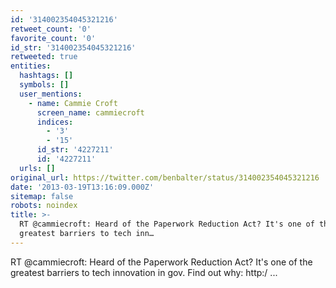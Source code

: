 ```yaml
---
id: '314002354045321216'
retweet_count: '0'
favorite_count: '0'
id_str: '314002354045321216'
retweeted: true
entities:
  hashtags: []
  symbols: []
  user_mentions:
    - name: Cammie Croft
      screen_name: cammiecroft
      indices:
        - '3'
        - '15'
      id_str: '4227211'
      id: '4227211'
  urls: []
original_url: https://twitter.com/benbalter/status/314002354045321216
date: '2013-03-19T13:16:09.000Z'
sitemap: false
robots: noindex
title: >-
  RT @cammiecroft: Heard of the Paperwork Reduction Act? It's one of the
  greatest barriers to tech inn…
---
```


RT @cammiecroft: Heard of the Paperwork Reduction Act? It's one of the greatest barriers to tech innovation in gov. Find out why: http:/ ...